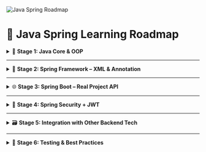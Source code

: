 <img src="https://www.mermaidchart.com/raw/cc603ed1-38a5-4458-9b1e-f917272f31db?theme=light&version=v0.1&format=svg" alt="Java Spring Roadmap" />


# 🚀 Java Spring Learning Roadmap

<details>
<summary>🧱 <strong>Stage 1: Java Core & OOP</strong></summary>

✅ Completed: Mastered Java Core and Object-Oriented Programming  
🔁 Only review if needed when facing problems.

</details>

---

<details>
<summary>🧩 <strong>Stage 2: Spring Framework – XML & Annotation</strong></summary>

🎯 Goal: Master IoC, DI, Bean Lifecycle

- ✅ **XML-based Configuration**
  - Setter Injection
  - Constructor Injection
  - List / Map Injection
  - Bean Lifecycle
- ✅ **Annotation-based Dependency Injection**
  - `@Component`, `@Autowired`, `@Qualifier`
- ✅ **Configuration Class**
  - `@Configuration`, `@Bean`
- ✅ **Advanced Practice**
  - Multi-layer structure using `@ComponentScan`
  - Complex `@Autowired` wiring

</details>

---

<details>
<summary>🌐 <strong>Stage 3: Spring Boot – Real Project API</strong></summary>

🎯 Goal: Build a production-ready backend REST API with Spring Boot

- 🧱 Project Structure Best Practices
- 🔁 REST Controllers:
  - `@RestController`, `@RequestMapping`, `@GetMapping`, `@PostMapping`
- 🗄️ Database Integration:
  - Spring Data JPA
- ✅ Configuration:
  - Validation & Exception Handling
  - `application.properties` setup
- 🧩 Layered Architecture:
  - Controller → Service → Repository → Entity

</details>

---

<details>
<summary>🔐 <strong>Stage 4: Spring Security + JWT</strong></summary>

🎯 Goal: Secure API with authentication and authorization

- 🔐 Login Configuration
- 🎨 Custom Login Page
- 🛡️ JWT Token Authentication
  - Securing endpoints
  - Stateless session

</details>

---

<details>
<summary>🗃️ <strong>Stage 5: Integration with Other Backend Tech</strong></summary>

- 🐳 Docker for backend containers
- ⚡ Redis or Kafka basics
- 🔁 DTO ↔ Entity Conversion:
  - MapStruct
  - ModelMapper

</details>

---

<details>
<summary>🧪 <strong>Stage 6: Testing & Best Practices</strong></summary>

- ✅ Unit Testing:
  - JUnit
  - Mockito
- 📋 Logging:
  - SLF4J
  - Logback
- ⚠️ Global Exception Handling for consistent API errors

</details>
